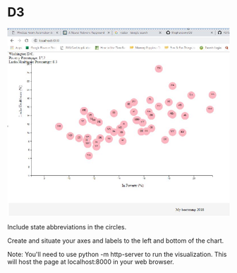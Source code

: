 # D3


![Image](https://github.com/Meghanavmr/D3/blob/master/Image.JPG)

Include state abbreviations in the circles.

Create and situate your axes and labels to the left and bottom of the chart.

Note: You'll need to use python -m http-server to run the visualization. This will host the page at localhost:8000 in your web browser.